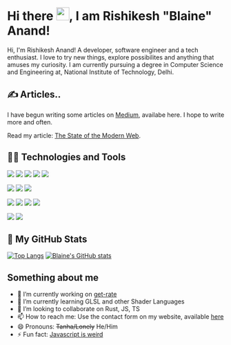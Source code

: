 
<!-- [![Header](https://raw.githubusercontent.com/Blakeinstein/Blakeinstein.github.io/4807bcbf8b03bd984aad6ba8d9f5e50f597e1fab/src/assets/logo.svg "Header")](https://blaine.is-a.dev/) -->

# Hi there <img src="https://raw.githubusercontent.com/MartinHeinz/MartinHeinz/master/wave.gif" width="30px">, I am Rishikesh "Blaine" Anand!

Hi, I'm Rishikesh Anand! A developer, software engineer and a tech enthusiast. I love to try new things, explore possibilites and anything that amuses my curiosity. I am currently pursuing a degree in Computer Science and Engineering at, National Institute of Technology, Delhi.

## ✍ Articles..

I have begun writing some articles on [Medium](https://blainesensei.medium.com/), availabe here. I hope to write more and often.

Read my article: [The State of the Modern Web](https://awstip.com/the-state-of-the-modern-web-1b1521a51fc9).

## 👨‍💻 Technologies and Tools
[![](https://img.shields.io/badge/Lang-Rust-informational?style=for-the-badge&logo=rust&logoColor=white&color=9745f5&labelColor=000000)](https://www.rust-lang.org/)
[![](https://img.shields.io/badge/Lang-Python-informational?style=for-the-badge&logo=python&logoColor=white&color=9745f5&labelColor=000000)](https://www.python.org)
[![](https://img.shields.io/badge/Lang-JavaScript-informational?style=for-the-badge&logo=javascript&logoColor=white&color=9745f5&labelColor=000000)](https://www.javascript.com/)
[![](https://img.shields.io/badge/Lang-C\C++-informational?style=for-the-badge&logo=c%2B%2B&logoColor=white&color=9745f5&labelColor=000000)](https://clang.llvm.org/)
[![](https://img.shields.io/badge/Lang-GoLang-informational?style=for-the-badge&logo=go&logoColor=white&color=9745f5&labelColor=000000)](https://golang.org/)

[![](https://img.shields.io/badge/Shell-Starship-informational?style=for-the-badge&logo=windows&logoColor=white&color=9745f5&labelColor=000000)](https://starship.rs/)
[![](https://img.shields.io/badge/Shell-Fish-informational?style=for-the-badge&logo=linux&logoColor=white&color=9745f5&labelColor=000000)](https://fishshell.com/)
[![](https://img.shields.io/badge/Term-Windows_Terminal-informational?style=for-the-badge&logo=windows-terminal&logoColor=white&color=9745f5&labelColor=000000)](https://github.com/microsoft/terminal)

[![](https://img.shields.io/badge/Tools-Docker-informational?style=for-the-badge&logo=docker&logoColor=white&color=9745f5&labelColor=000000)](https://www.docker.com/)
[![](https://img.shields.io/badge/Editor-VSCode-informational?style=for-the-badge&logo=visual-studio-code&logoColor=white&color=9745f5&labelColor=000000)](https://code.visualstudio.com/)
[![](https://img.shields.io/badge/OS-Windows-informational?style=for-the-badge&logo=windows&logoColor=white&color=9745f5&labelColor=000000)](https://www.microsoft.com/en-us/windows)
[![](https://img.shields.io/badge/OS-Arch_Linux-informational?style=for-the-badge&logo=arch-linux&logoColor=white&color=9745f5&labelColor=000000)](https://archlinux.org/)

[![](https://img.shields.io/badge/Cloud-Digital_Ocean-informational?style=for-the-badge&logo=digitalocean&logoColor=white&color=9745f5&labelColor=000000)](https://www.digitalocean.com/)
[![](https://img.shields.io/badge/Cloud-Azure-informational?style=for-the-badge&logo=azure&logoColor=white&color=9745f5&labelColor=000000)](https://azure.microsoft.com/en-us/)

## 🎉 My GitHub Stats
[![Top Langs](https://github-readme-stats.vercel.app/api/top-langs/?username=blakeinstein&layout=compact&theme=midnight-purple)](https://github.com/anuraghazra/github-readme-stats)
[![Blaine's GitHub stats](https://github-readme-stats.vercel.app/api?username=blakeinstein&show_icons=true&hide=stars&theme=midnight-purple)](https://github.com/anuraghazra/github-readme-stats)

## Something about me
- 🔭 I’m currently working on [get-rate](https://github.com/blakeinstein/get-rate)
- 🌱 I’m currently learning GLSL and other Shader Languages
- 👯 I’m looking to collaborate on Rust, JS, TS
- 📫 How to reach me: Use the contact form on my website, available [here](https://blaine.is-a.dev/contact)
- 😄 Pronouns: ~~Tanha/Lonely~~ He/Him
- ⚡ Fun fact: [Javascript is weird](https://twitter.com/BlaineSensei/status/1387727861335822338?s=20)
